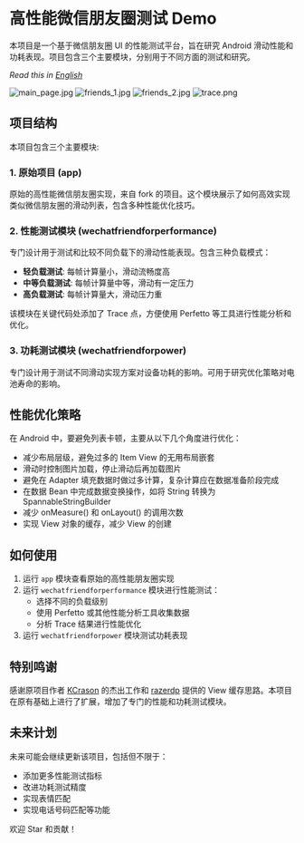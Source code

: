 # 高性能微信朋友圈测试 Demo

本项目是一个基于微信朋友圈 UI 的性能测试平台，旨在研究 Android 滑动性能和功耗表现。项目包含三个主要模块，分别用于不同方面的测试和研究。

*Read this in [English](README_EN.md)*

![main_page.jpg](pic/main_page.jpg)
![friends_1.jpg](pic/friends_1.jpg)
![friends_2.jpg](pic/friends_2.jpg)
![trace.png](pic/trace.png)

## 项目结构

本项目包含三个主要模块:

### 1. 原始项目 (app)

原始的高性能微信朋友圈实现，来自 fork 的项目。这个模块展示了如何高效实现类似微信朋友圈的滑动列表，包含多种性能优化技巧。

### 2. 性能测试模块 (wechatfriendforperformance)

专门设计用于测试和比较不同负载下的滑动性能表现。包含三种负载模式：

- **轻负载测试**: 每帧计算量小，滑动流畅度高
- **中等负载测试**: 每帧计算量中等，滑动有一定压力
- **高负载测试**: 每帧计算量大，滑动压力重

该模块在关键代码处添加了 Trace 点，方便使用 Perfetto 等工具进行性能分析和优化。

### 3. 功耗测试模块 (wechatfriendforpower)

专门设计用于测试不同滑动实现方案对设备功耗的影响。可用于研究优化策略对电池寿命的影响。

## 性能优化策略

在 Android 中，要避免列表卡顿，主要从以下几个角度进行优化：

- 减少布局层级，避免过多的 Item View 的无用布局嵌套
- 滑动时控制图片加载，停止滑动后再加载图片
- 避免在 Adapter 填充数据时做过多计算，复杂计算应在数据准备阶段完成
- 在数据 Bean 中完成数据变换操作，如将 String 转换为 SpannableStringBuilder
- 减少 onMeasure() 和 onLayout() 的调用次数
- 实现 View 对象的缓存，减少 View 的创建

## 如何使用

1. 运行 `app` 模块查看原始的高性能朋友圈实现
2. 运行 `wechatfriendforperformance` 模块进行性能测试：
   - 选择不同的负载级别
   - 使用 Perfetto 或其他性能分析工具收集数据
   - 分析 Trace 结果进行性能优化
3. 运行 `wechatfriendforpower` 模块测试功耗表现

## 特别鸣谢

感谢原项目作者 [KCrason](https://github.com/KCrason) 的杰出工作和 [razerdp](https://github.com/razerdp) 提供的 View 缓存思路。本项目在原有基础上进行了扩展，增加了专门的性能和功耗测试模块。

## 未来计划

未来可能会继续更新该项目，包括但不限于：
- 添加更多性能测试指标
- 改进功耗测试精度
- 实现表情匹配
- 实现电话号码匹配等功能

欢迎 Star 和贡献！
